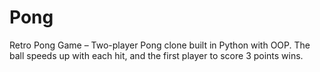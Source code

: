 # Pong
Retro Pong Game – Two-player Pong clone built in Python with OOP. The ball speeds up with each hit, and the first player to score 3 points wins.
